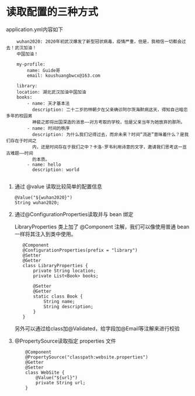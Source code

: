 # 读取配置的三种方式

application.yml内容如下
```
    wuhan2020: 2020年初武汉爆发了新型冠状病毒，疫情严重，但是，我相信一切都会过去！武汉加油！
    中国加油！

    my-profile:
        name: Guide哥
        email: koushuangbwcx@163.com

    library:
    location: 湖北武汉加油中国加油
    books:
        - name: 天才基本法
          description: 二十二岁的林朝夕在父亲确诊阿尔茨海默病这天，得知自己暗恋多年的校园男
          神裴之即将出国深造的消息——对方考取的学校，恰是父亲当年为她放弃的那所。
        - name: 时间的秩序
          description: 为什么我们记得过去，而非未来？时间“流逝”意味着什么？是我们存在于时间之
          内，还是时间存在于我们之中？卡洛·罗韦利用诗意的文字，邀请我们思考这一亘古难题——时间
          的本质。
        - name: hello
          description: world


```
1. 通过 @value 读取比较简单的配置信息
    ```
    @Value("${wuhan2020}")
    String wuhan2020;
    ```
2. 通过@ConfigurationProperties读取并与 bean 绑定

    LibraryProperties 类上加了 @Component 注解，我们可以像使用普通 bean 一样将其注入到类中使用。

     ```
        @Component
        @ConfigurationProperties(prefix = "library")
        @Setter
        @Getter
        class LibraryProperties {
            private String location;
            private List<Book> books;
        
            @Setter
            @Getter
            static class Book {
                String name;
                String description;
            }
        }
    ```
    另外可以通过给class加@Validated，给字段加@Email等注解来进行校验
3. @PropertySource读取指定 properties 文件
    ```
        @Component
        @PropertySource("classpath:website.properties")
        @Getter
        @Setter
        class WebSite {
            @Value("${url}")
            private String url;
        }
    ```